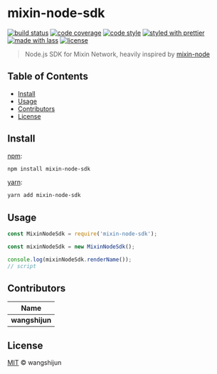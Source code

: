 # mixin-node-sdk

[![build status](https://img.shields.io/travis/wangshijun/mixin-node-sdk.svg)](https://travis-ci.org/wangshijun/mixin-node-sdk)
[![code coverage](https://img.shields.io/codecov/c/github/wangshijun/mixin-node-sdk.svg)](https://codecov.io/gh/wangshijun/mixin-node-sdk)
[![code style](https://img.shields.io/badge/code_style-XO-5ed9c7.svg)](https://github.com/sindresorhus/xo)
[![styled with prettier](https://img.shields.io/badge/styled_with-prettier-ff69b4.svg)](https://github.com/prettier/prettier)
[![made with lass](https://img.shields.io/badge/made_with-lass-95CC28.svg)](https://lass.js.org)
[![license](https://img.shields.io/github/license/wangshijun/mixin-node-sdk.svg)](LICENSE)

> Node.js SDK for Mixin Network, heavily inspired by [mixin-node](https://www.npmjs.com/package/mixin-node)

## Table of Contents

- [Install](#install)
- [Usage](#usage)
- [Contributors](#contributors)
- [License](#license)

## Install

[npm][]:

```sh
npm install mixin-node-sdk
```

[yarn][]:

```sh
yarn add mixin-node-sdk
```

## Usage

```js
const MixinNodeSdk = require('mixin-node-sdk');

const mixinNodeSdk = new MixinNodeSdk();

console.log(mixinNodeSdk.renderName());
// script
```

## Contributors

| Name           |
| -------------- |
| **wangshijun** |

## License

[MIT](LICENSE) © wangshijun

##

[npm]: https://www.npmjs.com/
[yarn]: https://yarnpkg.com/
